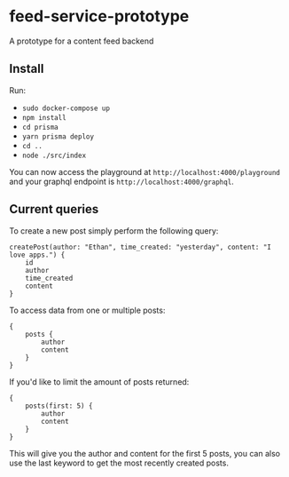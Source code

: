 # feed-service-prototype
A prototype for a content feed backend 

## Install

Run:
- `sudo docker-compose up`
- `npm install`
- `cd prisma`
- `yarn prisma deploy`
- `cd ..`
- `node ./src/index`

You can now access the playground at `http://localhost:4000/playground` and your graphql endpoint is `http://localhost:4000/graphql`.

## Current queries

To create a new post simply perform the following query:

```
createPost(author: "Ethan", time_created: "yesterday", content: "I love apps.") {
    id
    author
    time_created
    content
}
```

To access data from one or multiple posts:

```
{
    posts {
        author
        content
    }
}
```

If you'd like to limit the amount of posts returned:

```
{
    posts(first: 5) {
        author
        content
    }
}
```

This will give you the author and content for the first 5 posts, you can also use the last keyword to get the most recently created posts.